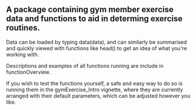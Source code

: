 A package containing gym member exercise data and functions to aid in determing exercise routines. 
------------------------------------------

Data can be loaded by typing data(data), and can similarly be summarised and quickly viewed with functions like head() to get an idea of what you're working with.

Descriptions and examples of all functions running are include in functionOverview.

If you wish to test the functions yourself, a safe and easy way to do so is running them in the gymExercise_Intro vignette, where they are currently arranged with their default parameters, which can be adjusted however you like.
